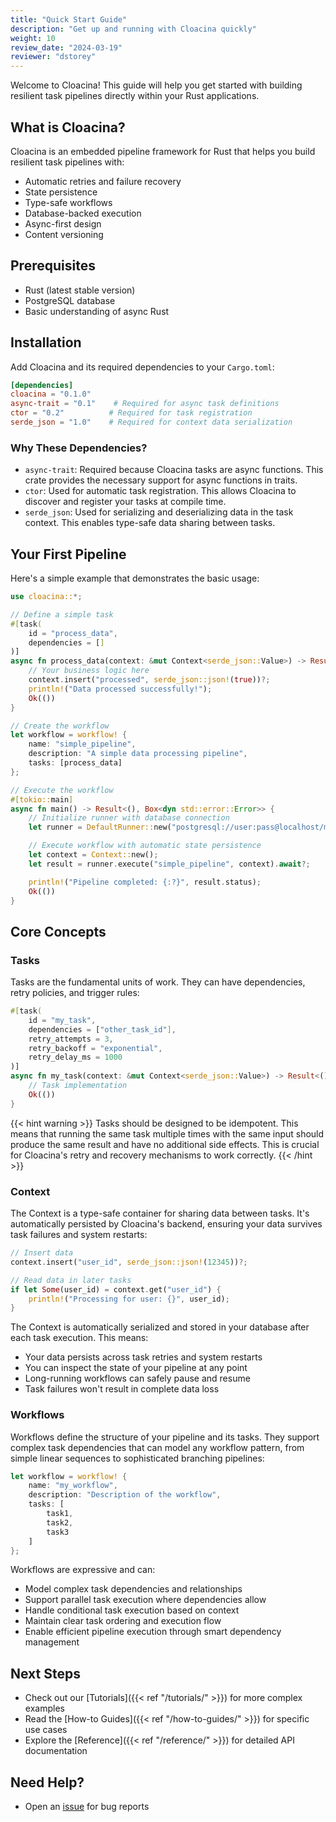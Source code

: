```yaml
---
title: "Quick Start Guide"
description: "Get up and running with Cloacina quickly"
weight: 10
review_date: "2024-03-19"
reviewer: "dstorey"
---
```



Welcome to Cloacina! This guide will help you get started with building resilient task pipelines directly within your Rust applications.

## What is Cloacina?

Cloacina is an embedded pipeline framework for Rust that helps you build resilient task pipelines with:
- Automatic retries and failure recovery
- State persistence
- Type-safe workflows
- Database-backed execution
- Async-first design
- Content versioning

## Prerequisites

- Rust (latest stable version)
- PostgreSQL database
- Basic understanding of async Rust

## Installation

Add Cloacina and its required dependencies to your `Cargo.toml`:

```toml
[dependencies]
cloacina = "0.1.0"
async-trait = "0.1"    # Required for async task definitions
ctor = "0.2"          # Required for task registration
serde_json = "1.0"    # Required for context data serialization
```

### Why These Dependencies?

- `async-trait`: Required because Cloacina tasks are async functions. This crate provides the necessary support for async functions in traits.
- `ctor`: Used for automatic task registration. This allows Cloacina to discover and register your tasks at compile time.
- `serde_json`: Used for serializing and deserializing data in the task context. This enables type-safe data sharing between tasks.

## Your First Pipeline

Here's a simple example that demonstrates the basic usage:

```rust
use cloacina::*;

// Define a simple task
#[task(
    id = "process_data",
    dependencies = []
)]
async fn process_data(context: &mut Context<serde_json::Value>) -> Result<(), TaskError> {
    // Your business logic here
    context.insert("processed", serde_json::json!(true))?;
    println!("Data processed successfully!");
    Ok(())
}

// Create the workflow
let workflow = workflow! {
    name: "simple_pipeline",
    description: "A simple data processing pipeline",
    tasks: [process_data]
};

// Execute the workflow
#[tokio::main]
async fn main() -> Result<(), Box<dyn std::error::Error>> {
    // Initialize runner with database connection
    let runner = DefaultRunner::new("postgresql://user:pass@localhost/mydb").await?;

    // Execute workflow with automatic state persistence
    let context = Context::new();
    let result = runner.execute("simple_pipeline", context).await?;

    println!("Pipeline completed: {:?}", result.status);
    Ok(())
}
```

## Core Concepts

### Tasks

Tasks are the fundamental units of work. They can have dependencies, retry policies, and trigger rules:

```rust
#[task(
    id = "my_task",
    dependencies = ["other_task_id"],
    retry_attempts = 3,
    retry_backoff = "exponential",
    retry_delay_ms = 1000
)]
async fn my_task(context: &mut Context<serde_json::Value>) -> Result<(), TaskError> {
    // Task implementation
    Ok(())
}
```

{{< hint warning >}}
Tasks should be designed to be idempotent. This means that running the same task multiple times with the same input should produce the same result and have no additional side effects. This is crucial for Cloacina's retry and recovery mechanisms to work correctly.
{{< /hint >}}

### Context

The Context is a type-safe container for sharing data between tasks. It's automatically persisted by Cloacina's backend, ensuring your data survives task failures and system restarts:

```rust
// Insert data
context.insert("user_id", serde_json::json!(12345))?;

// Read data in later tasks
if let Some(user_id) = context.get("user_id") {
    println!("Processing for user: {}", user_id);
}
```

The Context is automatically serialized and stored in your database after each task execution. This means:
- Your data persists across task retries and system restarts
- You can inspect the state of your pipeline at any point
- Long-running workflows can safely pause and resume
- Task failures won't result in complete data loss

### Workflows

Workflows define the structure of your pipeline and its tasks. They support complex task dependencies that can model any workflow pattern, from simple linear sequences to sophisticated branching pipelines:

```rust
let workflow = workflow! {
    name: "my_workflow",
    description: "Description of the workflow",
    tasks: [
        task1,
        task2,
        task3
    ]
};
```

Workflows are expressive and can:
- Model complex task dependencies and relationships
- Support parallel task execution where dependencies allow
- Handle conditional task execution based on context
- Maintain clear task ordering and execution flow
- Enable efficient pipeline execution through smart dependency management

## Next Steps

- Check out our [Tutorials]({{< ref "/tutorials/" >}}) for more complex examples
- Read the [How-to Guides]({{< ref "/how-to-guides/" >}}) for specific use cases
- Explore the [Reference]({{< ref "/reference/" >}}) for detailed API documentation

## Need Help?

- Open an [issue](https://github.com/collier-io/cloacina/issues) for bug reports

